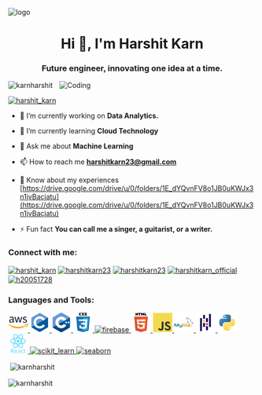 ![logo](https://github.com/KarnHarshit/KarnHarshit/blob/main/HARSHIT%20KARN%20(1).png)
<h1 align="center">Hi 👋, I'm Harshit Karn</h1>
<h3 align="center">Future engineer, innovating one idea at a time.</h3>

<img align="right" alt="Coding" width="400" src="https://user-images.githubusercontent.com/55389276/140866485-8fb1c876-9a8f-4d6a-98dc-08c4981eaf70.gif">
<p align="left"> <img src="https://komarev.com/ghpvc/?username=karnharshit&label=Profile%20views&color=0e75b6&style=flat" alt="karnharshit" /> </p>

<p align="left"> <a href="https://twitter.com/harshit_karn" target="blank"><img src="https://img.shields.io/twitter/follow/harshit_karn?logo=twitter&style=for-the-badge" alt="harshit_karn" /></a> </p>

- 🔭 I’m currently working on **Data Analytics.**

- 🌱 I’m currently learning **Cloud Technology**

- 💬 Ask me about **Machine Learning**

- 📫 How to reach me **harshitkarn23@gmail.com**

- 📄 Know about my experiences [https://drive.google.com/drive/u/0/folders/1E_dYQvnFV8o1JB0uKWJx3n1jvBacjatu](https://drive.google.com/drive/u/0/folders/1E_dYQvnFV8o1JB0uKWJx3n1jvBacjatu)

- ⚡ Fun fact **You can call me a singer, a guitarist, or a writer.**

<h3 align="left">Connect with me:</h3>
<p align="left">
<a href="https://twitter.com/harshit_karn" target="blank"><img align="center" src="https://raw.githubusercontent.com/rahuldkjain/github-profile-readme-generator/master/src/images/icons/Social/twitter.svg" alt="harshit_karn" height="30" width="40" /></a>
<a href="https://linkedin.com/in/harshitkarn23" target="blank"><img align="center" src="https://raw.githubusercontent.com/rahuldkjain/github-profile-readme-generator/master/src/images/icons/Social/linked-in-alt.svg" alt="harshitkarn23" height="30" width="40" /></a>
<a href="https://codesandbox.com/harshitkarn23" target="blank"><img align="center" src="https://raw.githubusercontent.com/rahuldkjain/github-profile-readme-generator/master/src/images/icons/Social/codesandbox.svg" alt="harshitkarn23" height="30" width="40" /></a>
<a href="https://instagram.com/harshitkarn_official" target="blank"><img align="center" src="https://raw.githubusercontent.com/rahuldkjain/github-profile-readme-generator/master/src/images/icons/Social/instagram.svg" alt="harshitkarn_official" height="30" width="40" /></a>
<a href="https://www.hackerrank.com/h20051728" target="blank"><img align="center" src="https://raw.githubusercontent.com/rahuldkjain/github-profile-readme-generator/master/src/images/icons/Social/hackerrank.svg" alt="h20051728" height="30" width="40" /></a>
</p>

<h3 align="left">Languages and Tools:</h3>
<p align="left"> <a href="https://aws.amazon.com" target="_blank" rel="noreferrer"> <img src="https://raw.githubusercontent.com/devicons/devicon/master/icons/amazonwebservices/amazonwebservices-original-wordmark.svg" alt="aws" width="40" height="40"/> </a> <a href="https://www.cprogramming.com/" target="_blank" rel="noreferrer"> <img src="https://raw.githubusercontent.com/devicons/devicon/master/icons/c/c-original.svg" alt="c" width="40" height="40"/> </a> <a href="https://www.w3schools.com/cpp/" target="_blank" rel="noreferrer"> <img src="https://raw.githubusercontent.com/devicons/devicon/master/icons/cplusplus/cplusplus-original.svg" alt="cplusplus" width="40" height="40"/> </a> <a href="https://www.w3schools.com/css/" target="_blank" rel="noreferrer"> <img src="https://raw.githubusercontent.com/devicons/devicon/master/icons/css3/css3-original-wordmark.svg" alt="css3" width="40" height="40"/> </a> <a href="https://firebase.google.com/" target="_blank" rel="noreferrer"> <img src="https://www.vectorlogo.zone/logos/firebase/firebase-icon.svg" alt="firebase" width="40" height="40"/> </a> <a href="https://www.w3.org/html/" target="_blank" rel="noreferrer"> <img src="https://raw.githubusercontent.com/devicons/devicon/master/icons/html5/html5-original-wordmark.svg" alt="html5" width="40" height="40"/> </a> <a href="https://developer.mozilla.org/en-US/docs/Web/JavaScript" target="_blank" rel="noreferrer"> <img src="https://raw.githubusercontent.com/devicons/devicon/master/icons/javascript/javascript-original.svg" alt="javascript" width="40" height="40"/> </a> <a href="https://www.mysql.com/" target="_blank" rel="noreferrer"> <img src="https://raw.githubusercontent.com/devicons/devicon/master/icons/mysql/mysql-original-wordmark.svg" alt="mysql" width="40" height="40"/> </a> <a href="https://pandas.pydata.org/" target="_blank" rel="noreferrer"> <img src="https://raw.githubusercontent.com/devicons/devicon/2ae2a900d2f041da66e950e4d48052658d850630/icons/pandas/pandas-original.svg" alt="pandas" width="40" height="40"/> </a> <a href="https://www.python.org" target="_blank" rel="noreferrer"> <img src="https://raw.githubusercontent.com/devicons/devicon/master/icons/python/python-original.svg" alt="python" width="40" height="40"/> </a> <a href="https://reactjs.org/" target="_blank" rel="noreferrer"> <img src="https://raw.githubusercontent.com/devicons/devicon/master/icons/react/react-original-wordmark.svg" alt="react" width="40" height="40"/> </a> <a href="https://scikit-learn.org/" target="_blank" rel="noreferrer"> <img src="https://upload.wikimedia.org/wikipedia/commons/0/05/Scikit_learn_logo_small.svg" alt="scikit_learn" width="40" height="40"/> </a> <a href="https://seaborn.pydata.org/" target="_blank" rel="noreferrer"> <img src="https://seaborn.pydata.org/_images/logo-mark-lightbg.svg" alt="seaborn" width="40" height="40"/> </a> </p>

<p>&nbsp;<img align="center" src="https://github-readme-stats.vercel.app/api?username=karnharshit&show_icons=true&locale=en" alt="karnharshit" /></p>

<p><img align="center" src="https://github-readme-streak-stats.herokuapp.com/?user=karnharshit&" alt="karnharshit" /></p>
